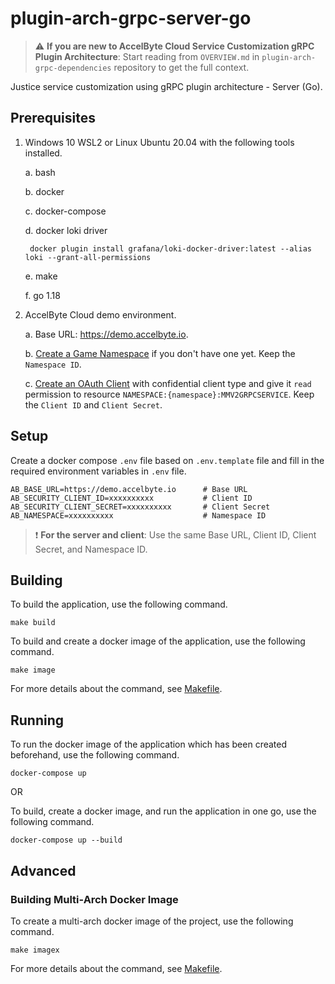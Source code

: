 # plugin-arch-grpc-server-go

> :warning: **If you are new to AccelByte Cloud Service Customization gRPC Plugin Architecture**: Start reading from `OVERVIEW.md` in `plugin-arch-grpc-dependencies` repository to get the full context.

Justice service customization using gRPC plugin architecture - Server (Go).

## Prerequisites

1. Windows 10 WSL2 or Linux Ubuntu 20.04 with the following tools installed.

    a. bash

    b. docker

    c. docker-compose

    d. docker loki driver
        
        docker plugin install grafana/loki-docker-driver:latest --alias loki --grant-all-permissions

    e. make

    f. go 1.18

2. AccelByte Cloud demo environment.

    a. Base URL: https://demo.accelbyte.io.

    b. [Create a Game Namespace](https://docs.accelbyte.io/esg/uam/namespaces.html#tutorials) if you don't have one yet. Keep the `Namespace ID`.

    c. [Create an OAuth Client](https://docs.accelbyte.io/guides/access/iam-client.html) with confidential client type and give it `read` permission to resource `NAMESPACE:{namespace}:MMV2GRPCSERVICE`. Keep the `Client ID` and `Client Secret`.

## Setup

Create a docker compose `.env` file based on `.env.template` file and fill in the required environment variables in `.env` file.

```
AB_BASE_URL=https://demo.accelbyte.io      # Base URL
AB_SECURITY_CLIENT_ID=xxxxxxxxxx           # Client ID
AB_SECURITY_CLIENT_SECRET=xxxxxxxxxx       # Client Secret
AB_NAMESPACE=xxxxxxxxxx                    # Namespace ID
```

> :exclamation: **For the server and client**: Use the same Base URL, Client ID, Client Secret, and Namespace ID.

## Building

To build the application, use the following command.

```
make build
```

To build and create a docker image of the application, use the following command.

```
make image
```

For more details about the command, see [Makefile](Makefile).

## Running

To run the docker image of the application which has been created beforehand, use the following command.

```
docker-compose up
```

OR

To build, create a docker image, and run the application in one go, use the following command.

```
docker-compose up --build
```
## Advanced

### Building Multi-Arch Docker Image

To create a multi-arch docker image of the project, use the following command.

```
make imagex
```

For more details about the command, see [Makefile](Makefile).
